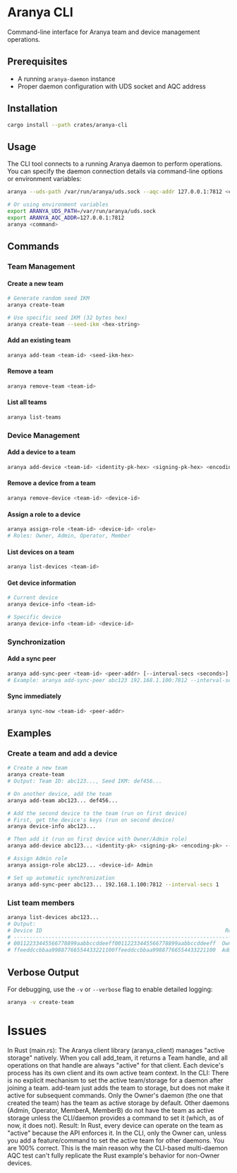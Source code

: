 # Aranya CLI

Command-line interface for Aranya team and device management operations.

## Prerequisites

- A running `aranya-daemon` instance
- Proper daemon configuration with UDS socket and AQC address

## Installation

```bash
cargo install --path crates/aranya-cli
```

## Usage

The CLI tool connects to a running Aranya daemon to perform operations. You can specify the daemon connection details via command-line options or environment variables:

```bash
aranya --uds-path /var/run/aranya/uds.sock --aqc-addr 127.0.0.1:7812 <command>

# Or using environment variables
export ARANYA_UDS_PATH=/var/run/aranya/uds.sock
export ARANYA_AQC_ADDR=127.0.0.1:7812
aranya <command>
```

## Commands

### Team Management

#### Create a new team
```bash
# Generate random seed IKM
aranya create-team

# Use specific seed IKM (32 bytes hex)
aranya create-team --seed-ikm <hex-string>
```

#### Add an existing team
```bash
aranya add-team <team-id> <seed-ikm-hex>
```

#### Remove a team
```bash
aranya remove-team <team-id>
```

#### List all teams
```bash
aranya list-teams
```

### Device Management

#### Add a device to a team
```bash
aranya add-device <team-id> <identity-pk-hex> <signing-pk-hex> <encoding-pk-hex> [--label <name>]
```

#### Remove a device from a team
```bash
aranya remove-device <team-id> <device-id>
```

#### Assign a role to a device
```bash
aranya assign-role <team-id> <device-id> <role>
# Roles: Owner, Admin, Operator, Member
```

#### List devices on a team
```bash
aranya list-devices <team-id>
```

#### Get device information
```bash
# Current device
aranya device-info <team-id>

# Specific device
aranya device-info <team-id> <device-id>
```

### Synchronization

#### Add a sync peer
```bash
aranya add-sync-peer <team-id> <peer-addr> [--interval-secs <seconds>]
# Example: aranya add-sync-peer abc123 192.168.1.100:7812 --interval-secs 5
```

#### Sync immediately
```bash
aranya sync-now <team-id> <peer-addr>
```

## Examples

### Create a team and add a device

```bash
# Create a new team
aranya create-team
# Output: Team ID: abc123..., Seed IKM: def456...

# On another device, add the team
aranya add-team abc123... def456...

# Add the second device to the team (run on first device)
# First, get the device's keys (run on second device)
aranya device-info abc123...

# Then add it (run on first device with Owner/Admin role)
aranya add-device abc123... <identity-pk> <signing-pk> <encoding-pk> --label "Device 2"

# Assign Admin role
aranya assign-role abc123... <device-id> Admin

# Set up automatic synchronization
aranya add-sync-peer abc123... 192.168.1.100:7812 --interval-secs 1
```

### List team members

```bash
aranya list-devices abc123...
# Output:
# Device ID                                                          Role       Label
# ------------------------------------------------------------------------------------------------
# 00112233445566778899aabbccddeeff00112233445566778899aabbccddeeff  Owner      Device 1
# ffeeddccbbaa99887766554433221100ffeeddccbbaa99887766554433221100  Admin      Device 2
```

## Verbose Output

For debugging, use the `-v` or `--verbose` flag to enable detailed logging:

```bash
aranya -v create-team
```


# Issues

In Rust (main.rs):
The Aranya client library (aranya_client) manages "active storage" natively. When you call add_team, it returns a Team handle, and all operations on that handle are always "active" for that client. Each device's process has its own client and its own active team context.
In the CLI:
There is no explicit mechanism to set the active team/storage for a daemon after joining a team.
add-team just adds the team to storage, but does not make it active for subsequent commands.
Only the Owner's daemon (the one that created the team) has the team as active storage by default.
Other daemons (Admin, Operator, MemberA, MemberB) do not have the team as active storage unless the CLI/daemon provides a command to set it (which, as of now, it does not).
Result:
In Rust, every device can operate on the team as "active" because the API enforces it.
In the CLI, only the Owner can, unless you add a feature/command to set the active team for other daemons.
You are 100% correct.
This is the main reason why the CLI-based multi-daemon AQC test can't fully replicate the Rust example's behavior for non-Owner devices.